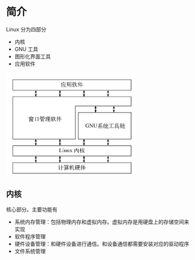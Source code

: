 # 简介

Linux 分为四部分

- 内核
- GNU 工具
- 图形化界面工具
- 应用软件

![组成](../images/linux_struction.jpg)

## 内核

核心部分。主要功能有

- 系统内存管理：包括物理内存和虚拟内存。虚拟内存是用硬盘上的存储空间来实现
- 软件程序管理
- 硬件设备管理：和硬件设备进行通信。和设备通信都需要安装对应的驱动程序
- 文件系统管理
